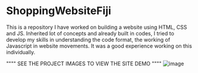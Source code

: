 # ShoppingWebsiteFiji
This is a repository I have worked on building a website using HTML, CSS and JS. Inherited lot of concepts and already built in codes, I tried to develop my skills in understanding the code format, the working of Javascript in website movements. It was a good experience working on this individually.

"""" SEE THE PROJECT IMAGES TO VIEW THE SITE DEMO """"
![image](https://github.com/user-attachments/assets/92588c81-255d-45aa-983e-e8a0b31d3d8f)
